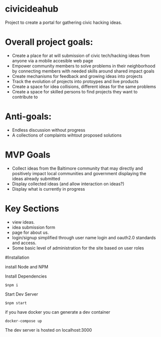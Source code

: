 # civicideahub
Project to create a portal for gathering civic hacking ideas.

# Overall project goals:
* Create a place for at will submission of civic tech/hacking ideas from anyone via a mobile accesible web page
* Empower community members to solve problems in their neighborhood by connecting members with needed skills around shared impact goals
* Create mechanisms for feedback and growing ideas into projects
* Track the evolution of projects into protoypes and live products
* Create a space for idea collisions, different ideas for the same problems
* Create a space for skilled persons to find projects they want to contribute to

# Anti-goals:
* Endless discussion without progress
* A collections of complaints wihtout proposed solutions

# MVP Goals
* Collect ideas from the Baltimore community that may directly and positively impact local communities and government displaying the ideas already submitted
* Display collected ideas (and allow interaction on ideas?)
* Display what is currently in progress


# Key Sections

* view ideas. 
* idea submission form
* page for about us. 
* login/signup simplified through user name login and oauth2.0 standards and access. 
* Some basic level of administration for the site based on user roles


#Installation

install Node and NPM

Install Dependencies
```
$npm i
```

Start Dev Server
```
$npm start
```

if you have docker you can generate a dev container
```
docker-compose up
```

The dev server is hosted on localhost:3000



